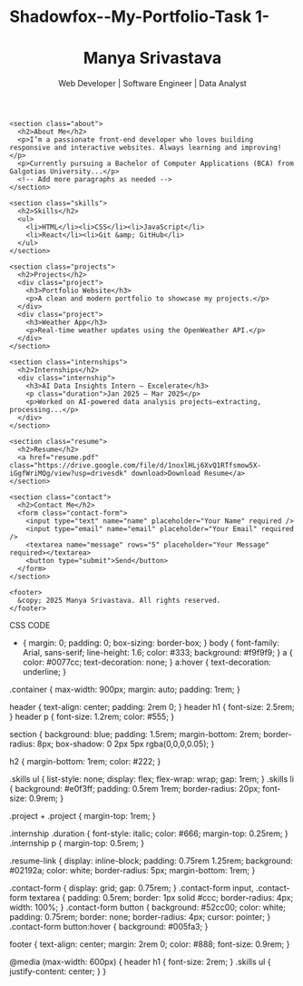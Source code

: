 # Shadowfox--My-Portfolio-Task 1-
<!DOCTYPE html>
<html lang="en">
<head>
  <meta charset="UTF-8" />
  <meta name="viewport" content="width=device-width, initial-scale=1.0" />
  <title>Manya Srivastava — Portfolio</title>
  <link rel="stylesheet" href="css/style.css" />
</head>
<body>
  <div class="container">
    <header>
      <h1>Manya Srivastava</h1>
      <p>Web Developer | Software Engineer | Data Analyst</p>
    </header>

    <section class="about">
      <h2>About Me</h2>
      <p>I’m a passionate front‑end developer who loves building responsive and interactive websites. Always learning and improving!</p>
      <p>Currently pursuing a Bachelor of Computer Applications (BCA) from Galgotias University...</p>
      <!-- Add more paragraphs as needed -->
    </section>

    <section class="skills">
      <h2>Skills</h2>
      <ul>
        <li>HTML</li><li>CSS</li><li>JavaScript</li>
        <li>React</li><li>Git &amp; GitHub</li>
      </ul>
    </section>

    <section class="projects">
      <h2>Projects</h2>
      <div class="project">
        <h3>Portfolio Website</h3>
        <p>A clean and modern portfolio to showcase my projects.</p>
      </div>
      <div class="project">
        <h3>Weather App</h3>
        <p>Real‑time weather updates using the OpenWeather API.</p>
      </div>
    </section>

    <section class="internships">
      <h2>Internships</h2>
      <div class="internship">
        <h3>AI Data Insights Intern – Excelerate</h3>
        <p class="duration">Jan 2025 – Mar 2025</p>
        <p>Worked on AI‑powered data analysis projects—extracting, processing...</p>
      </div>
    </section>

    <section class="resume">
      <h2>Resume</h2>
      <a href="resume.pdf" class="https://drive.google.com/file/d/1noxlHLj6XvQ1RTfsmow5X-iGgfWriMQg/view?usp=drivesdk" download>Download Resume</a>
    </section>

    <section class="contact">
      <h2>Contact Me</h2>
      <form class="contact-form">
        <input type="text" name="name" placeholder="Your Name" required />
        <input type="email" name="email" placeholder="Your Email" required />
        <textarea name="message" rows="5" placeholder="Your Message" required></textarea>
        <button type="submit">Send</button>
      </form>
    </section>

    <footer>
      &copy; 2025 Manya Srivastava. All rights reserved.
    </footer>
  </div>
</body>
</html>





CSS CODE

* { margin: 0; padding: 0; box-sizing: border-box; }
body { font-family: Arial, sans-serif; line-height: 1.6; color: #333; background: #f9f9f9; }
a { color: #0077cc; text-decoration: none; }
a:hover { text-decoration: underline; }

.container { max-width: 900px; margin: auto; padding: 1rem; }

header { text-align: center; padding: 2rem 0; }
header h1 { font-size: 2.5rem; }
header p { font-size: 1.2rem; color: #555; }

section {
  background: blue;
  padding: 1.5rem;
  margin-bottom: 2rem;
  border-radius: 8px;
  box-shadow: 0 2px 5px rgba(0,0,0,0.05);
}

h2 { margin-bottom: 1rem; color: #222; }

.skills ul {
  list-style: none;
  display: flex;
  flex-wrap: wrap;
  gap: 1rem;
}
.skills li {
  background: #e0f3ff;
  padding: 0.5rem 1rem;
  border-radius: 20px;
  font-size: 0.9rem;
}

.project + .project { margin-top: 1rem; }

.internship .duration {
  font-style: italic;
  color: #666;
  margin-top: 0.25rem;
}
.internship p { margin-top: 0.5rem; }

.resume-link {
  display: inline-block;
  padding: 0.75rem 1.25rem;
  background: #02192a;
  color: white;
  border-radius: 5px;
  margin-bottom: 1rem;
}

.contact-form {
  display: grid;
  gap: 0.75rem;
}
.contact-form input,
.contact-form textarea {
  padding: 0.5rem;
  border: 1px solid #ccc;
  border-radius: 4px;
  width: 100%;
}
.contact-form button {
  background: #52cc00;
  color: white;
  padding: 0.75rem;
  border: none;
  border-radius: 4px;
  cursor: pointer;
}
.contact-form button:hover { background: #005fa3; }

footer {
  text-align: center;
  margin: 2rem 0;
  color: #888;
  font-size: 0.9rem;
}

@media (max-width: 600px) {
  header h1 { font-size: 2rem; }
  .skills ul { justify-content: center; }
}
